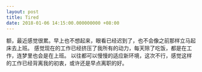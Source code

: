 ```yaml
---
layout: post
title: Tired
date: 2018-01-06 14:15:00.000000000 +08:00
---
```


额，最近感觉很累。早上也不想起来，眼看已经迟到了，也不会像之前那样立马起床去上班。
感觉现在的工作已经挤压了我所有的动力，每天除了吃饭，都是在工作，连梦里也会是在上班。
以往都可以慢慢的适应新环境，这次不行，感觉这样的工作已经背离我的初衷，或许还是早点离职的好。
 
